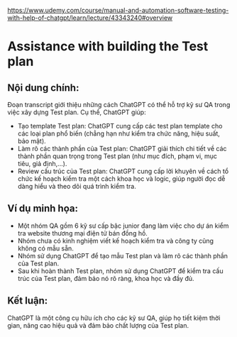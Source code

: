 https://www.udemy.com/course/manual-and-automation-software-testing-with-help-of-chatgpt/learn/lecture/43343240#overview
# Assistance with building the Test plan

## Nội dung chính:
Đoạn transcript giới thiệu những cách ChatGPT có thể hỗ trợ kỹ sư QA trong việc xây dựng Test plan. Cụ thể, ChatGPT giúp:
- Tạo template Test plan: ChatGPT cung cấp các test plan template cho các loại plan phổ biến (chẳng hạn như kiểm tra chức năng, hiệu suất, bảo mật).
- Làm rõ các thành phần của Test plan: ChatGPT giải thích chi tiết về các thành phần quan trọng trong Test plan (như mục đích, phạm vi, mục tiêu, giả định,...).
- Review cấu trúc của Test plan: ChatGPT cung cấp lời khuyên về cách tổ chức kế hoạch kiểm tra một cách khoa học và logic, giúp người đọc dễ dàng hiểu và theo dõi quá trình kiểm tra.

## Ví dụ minh họa:
- Một nhóm QA gồm 6 kỹ sư cấp bậc junior đang làm việc cho dự án kiểm tra website thương mại điện tử bán đồng hồ.
- Nhóm chưa có kinh nghiệm viết kế hoạch kiểm tra và công ty cũng không có mẫu sẵn.
- Nhóm sử dụng ChatGPT để tạo mẫu Test plan và làm rõ các thành phần của Test plan.
- Sau khi hoàn thành Test plan, nhóm sử dụng ChatGPT để kiểm tra cấu trúc của Test plan, đảm bảo nó rõ ràng, khoa học và đầy đủ.

## Kết luận:
ChatGPT là một công cụ hữu ích cho các kỹ sư QA, giúp họ tiết kiệm thời gian, nâng cao hiệu quả và đảm bảo chất lượng của Test plan.